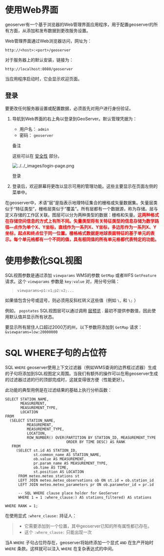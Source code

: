 # 使用Web界面

geoserver有一个基于浏览器的Web管理界面应用程序，用于配置geoserver的所有方面，从添加和发布数据到更改服务设置。

Web管理界面通过Web浏览器访问，网址为：

```
http://<host>:<port>/geoserver
```

对于服务器上的默认安装，链接为：

```
http://localhost:8080/geoserver
```

当应用程序启动时，它会显示欢迎页面。

## 登录

要更改任何服务器设置或配置数据，必须首先对用户进行身份验证。

1. 导航到Web界面的右上角以登录到GeoServer。默认管理凭据为：

   - 用户名： `admin`
   - 密码： `geoserver`

   备注

    

   这些可以在 [安全性](https://www.osgeo.cn/geoserver-user-manual/security/index.html#security) 部分。

   ![../../_images/login-page.png](https://www.osgeo.cn/geoserver-user-manual/_images/login-page.png)

   登录

2. 登录后，欢迎屏幕将更改以显示可用的管理功能。这些主要显示在页面左侧的菜单中。

在geoserver中，术语“层”是指表示地理特征集合的栅格或矢量数据集。矢量层类似于“特征类型”，栅格层类似于“覆盖”。所有层都有一个数据源，称为存储。层与定义存储的工作区关联。图层可以分为两种类型的数据：栅格和矢量。<span style='color:red'>**这两种格式在存储空间信息的方式上有所不同。矢量类型将有关特征类型的信息存储为数学路径—点作为单个X、Y坐标，直线作为一系列X、Y坐标，多边形作为一系列X、Y坐标，起点和终点位于同一位置。栅格格式数据是地球表面特征的基于单元的表示。每个单元格都有一个不同的值，具有相同值的所有单元格都代表特定的功能。**</span>

# 使用参数化SQL视图

SQL视图参数是通过添加 `viewparams` WMS的参数 `GetMap` 或者WFS `GetFeature` 请求。这个 `viewparams` 参数是 `key:value` 对，用分号分隔：

> ```
> viewparams=p1:v1;p2:v2;...
> ```

如果值包含分号或逗号，则必须用反斜杠转义这些值（例如 `\,` 和 `\;` ）

例如， `popstates` SQL视图层可以通过调用 [层预览](https://www.osgeo.cn/geoserver-user-manual/data/webadmin/layerpreview.html#layerpreview) . 最初不提供参数值，因此使用默认值并显示所有状态。

要显示所有居住人口超过2000万的州，以下参数将添加到 `GetMap` 请求： `&viewparams=low:20000000`

# SQL WHERE子句的占位符

SQL `WHERE` geoserver使用上下文过滤器（例如WMS查询的边界框过滤器）生成的子句将添加到SQL视图定义周围。当我们有额外的操作可以在用geoserver生成的过滤器过滤的行的顶部完成时，这就变得很方便（性能更好）。

此功能的典型用例是在过滤结果的基础上执行分析函数：

```
SELECT STATION_NAME,
       MEASUREMENT,
       MEASUREMENT_TYPE,
       LOCATION
FROM
  (SELECT STATION_NAME,
          MEASUREMENT,
          MEASUREMENT_TYPE,
          LOCATION,
          ROW_NUMBER() OVER(PARTITION BY STATION_ID, MEASUREMENT_TYPE
                            ORDER BY TIME DESC) AS RANK
   FROM
     (SELECT st.id AS STATION_ID,
             st.common_name AS STATION_NAME,
             ob.value AS MEASUREMENT,
             pr.param_name AS MEASUREMENT_TYPE,
             ob.time AS TIME,
             st.position AS LOCATION
      FROM meteo.meteo_stations st
      LEFT JOIN meteo.meteo_observations ob ON st.id = ob.station_id
      LEFT JOIN meteo.meteo_parameters pr ON ob.parameter_id = pr.id

      -- SQL WHERE clause place holder for GeoServer
      WHERE 1 = 1 :where_clause:) AS stations_filtered) AS stations

WHERE RANK = 1;
```

在使用显式 `:where_clause:` 持证人：

> - 它需要添加到一个位置，其中geoserver已知的所有属性都已存在。
> - 这个 `:where_clause:` 只能出现一次

当A `WHERE` 子句占位符存在，geoserver将始终添加一个显式 `AND` 在生产开始时 `WHERE` 条款。这样就可以注入 `WHERE` 在复杂表达式的中间。